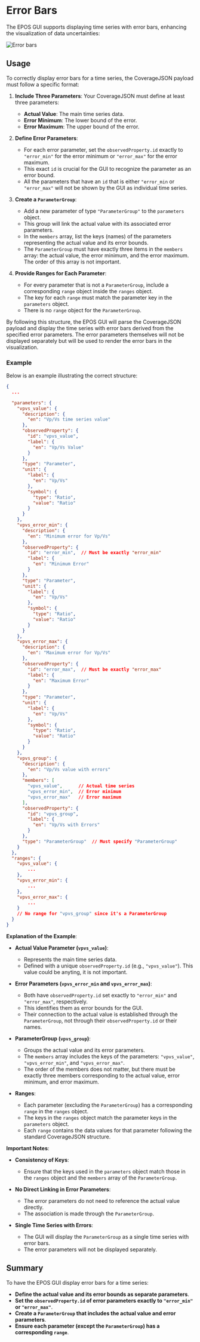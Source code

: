# Error Bars

The EPOS GUI supports displaying time series with error bars, enhancing the visualization of data uncertainties:

![Error bars](../../../../static/img/covjson_error_bars.png)

## Usage

To correctly display error bars for a time series, the CoverageJSON payload must follow a specific format:

1. **Include Three Parameters**: Your CoverageJSON must define at least three parameters:
   - **Actual Value**: The main time series data.
   - **Error Minimum**: The lower bound of the error.
   - **Error Maximum**: The upper bound of the error.

2. **Define Error Parameters**:
   - For each error parameter, set the `observedProperty.id` exactly to `"error_min"` for the error minimum or `"error_max"` for the error maximum.
   - This exact `id` is crucial for the GUI to recognize the parameter as an error bound.
   - All the parameters that have an `id` that is either `"error_min` or `"error_max"` will not be shown by the GUI as individual time series.

3. **Create a `ParameterGroup`**:
   - Add a new parameter of type `"ParameterGroup"` to the `parameters` object.
   - This group will link the actual value with its associated error parameters.
   - In the `members` array, list the keys (names) of the parameters representing the actual value and its error bounds.
   - The `ParameterGroup` must have exactly three items in the `members` array: the actual value, the error minimum, and the error maximum. The order of this array is not important.

4. **Provide Ranges for Each Parameter**:
   - For every parameter that is not a `ParameterGroup`, include a corresponding `range` object inside the `ranges` object.
   - The key for each `range` must match the parameter key in the `parameters` object.
   - There is no `range` object for the `ParameterGroup`.

By following this structure, the EPOS GUI will parse the CoverageJSON payload and display the time series with error bars derived from the specified error parameters. The error parameters themselves will not be displayed separately but will be used to render the error bars in the visualization.

### Example

Below is an example illustrating the correct structure:

```json
{
  ...

  "parameters": {
    "vpvs_value": {
      "description": {
        "en": "Vp/Vs time series value"
      },
      "observedProperty": {
        "id": "vpvs_value",
        "label": {
          "en": "Vp/Vs Value"
        }
      },
      "type": "Parameter",
      "unit": {
        "label": {
          "en": "Vp/Vs"
        },
        "symbol": {
          "type": "Ratio",
          "value": "Ratio"
        }
      }
    },
    "vpvs_error_min": {
      "description": {
        "en": "Minimum error for Vp/Vs"
      },
      "observedProperty": {
        "id": "error_min",  // Must be exactly "error_min"
        "label": {
          "en": "Minimum Error"
        }
      },
      "type": "Parameter",
      "unit": {
        "label": {
          "en": "Vp/Vs"
        },
        "symbol": {
          "type": "Ratio",
          "value": "Ratio"
        }
      }
    },
    "vpvs_error_max": {
      "description": {
        "en": "Maximum error for Vp/Vs"
      },
      "observedProperty": {
        "id": "error_max",  // Must be exactly "error_max"
        "label": {
          "en": "Maximum Error"
        }
      },
      "type": "Parameter",
      "unit": {
        "label": {
          "en": "Vp/Vs"
        },
        "symbol": {
          "type": "Ratio",
          "value": "Ratio"
        }
      }
    },
    "vpvs_group": {
      "description": {
        "en": "Vp/Vs value with errors"
      },
      "members": [
        "vpvs_value",      // Actual time series
        "vpvs_error_min",  // Error minimum
        "vpvs_error_max"   // Error maximum
      ],
      "observedProperty": {
        "id": "vpvs_group",
        "label": {
          "en": "Vp/Vs with Errors"
        }
      },
      "type": "ParameterGroup"  // Must specify "ParameterGroup"
    }
  },
  "ranges": {
    "vpvs_value": {
        ...
    },
    "vpvs_error_min": {
        ...
    },
    "vpvs_error_max": {
        ...
    }
    // No range for "vpvs_group" since it's a ParameterGroup
  }
}
```

**Explanation of the Example**:

- **Actual Value Parameter (`vpvs_value`)**:
  - Represents the main time series data.
  - Defined with a unique `observedProperty.id` (e.g., `"vpvs_value"`). This value could be anyting, it is not important.

- **Error Parameters (`vpvs_error_min` and `vpvs_error_max`)**:
  - Both have `observedProperty.id` set exactly to `"error_min"` and `"error_max"`, respectively.
  - This identifies them as error bounds for the GUI.
  - Their connection to the actual value is established through the `ParameterGroup`, not through their `observedProperty.id` or their names.

- **ParameterGroup (`vpvs_group`)**:
  - Groups the actual value and its error parameters.
  - The `members` array includes the keys of the parameters: `"vpvs_value"`, `"vpvs_error_min"`, and `"vpvs_error_max"`.
  - The order of the members does not matter, but there must be exactly three members corresponding to the actual value, error minimum, and error maximum.

- **Ranges**:
  - Each parameter (excluding the `ParameterGroup`) has a corresponding `range` in the `ranges` object.
  - The keys in the `ranges` object match the parameter keys in the `parameters` object.
  - Each `range` contains the data values for that parameter following the standard CoverageJSON structure.

**Important Notes**:

- **Consistency of Keys**:
  - Ensure that the keys used in the `parameters` object match those in the `ranges` object and the `members` array of the `ParameterGroup`.

- **No Direct Linking in Error Parameters**:
  - The error parameters do not need to reference the actual value directly.
  - The association is made through the `ParameterGroup`.

- **Single Time Series with Errors**:
  - The GUI will display the `ParameterGroup` as a single time series with error bars.
  - The error parameters will not be displayed separately.

## Summary

To have the EPOS GUI display error bars for a time series:

- **Define the actual value and its error bounds as separate parameters**.
- **Set the `observedProperty.id` of error parameters exactly to `"error_min"` or `"error_max"`**.
- **Create a `ParameterGroup` that includes the actual value and error parameters**.
- **Ensure each parameter (except the `ParameterGroup`) has a corresponding `range`**.
